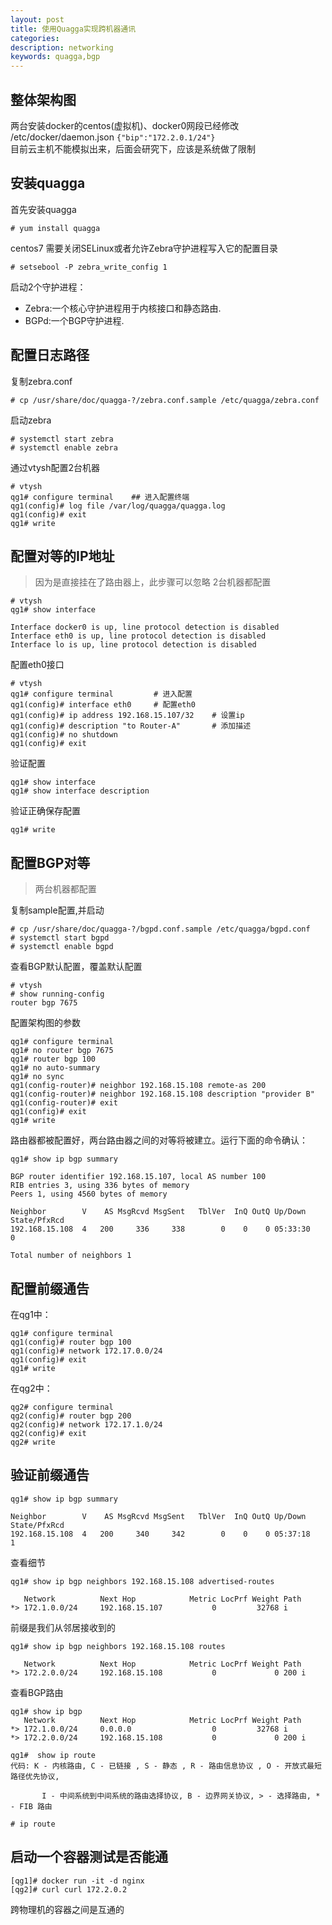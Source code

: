```yaml
---
layout: post
title: 使用Quagga实现跨机器通讯 
categories: 
description: networking 
keywords: quagga,bgp
---
```



## 整体架构图

<object data="/images/quagga-docker.svg" type="image/svg+xml"></object>


两台安装docker的centos(虚拟机)、docker0网段已经修改 /etc/docker/daemon.json ``` {"bip":"172.2.0.1/24"} ```  
目前云主机不能模拟出来，后面会研究下，应该是系统做了限制

##  安装quagga

首先安装quagga
```
# yum install quagga
```
centos7 需要关闭SELinux或者允许Zebra守护进程写入它的配置目录
```
# setsebool -P zebra_write_config 1 
```
启动2个守护进程：
- Zebra:一个核心守护进程用于内核接口和静态路由.
- BGPd:一个BGP守护进程.

## 配置日志路径

复制zebra.conf
```
# cp /usr/share/doc/quagga-?/zebra.conf.sample /etc/quagga/zebra.conf 
```
启动zebra
```
# systemctl start zebra
# systemctl enable zebra 
```
通过vtysh配置2台机器

```
# vtysh
qg1# configure terminal    ## 进入配置终端
qg1(config)# log file /var/log/quagga/quagga.log
qg1(config)# exit
qg1# write

```
## 配置对等的IP地址
> 因为是直接挂在了路由器上，此步骤可以忽略 2台机器都配置

```
# vtysh
qg1# show interface
```

```
Interface docker0 is up, line protocol detection is disabled
Interface eth0 is up, line protocol detection is disabled
Interface lo is up, line protocol detection is disabled
```

配置eth0接口
```
# vtysh
qg1# configure terminal         # 进入配置
qg1(config)# interface eth0     # 配置eth0
qg1(config)# ip address 192.168.15.107/32    # 设置ip
qg1(config)# description "to Router-A"       # 添加描述
qg1(config)# no shutdown
qg1(config)# exit
```
验证配置
```
qg1# show interface 
qg1# show interface description
```
验证正确保存配置
```
qg1# write
```

## 配置BGP对等
> 两台机器都配置

复制sample配置,并启动
```
# cp /usr/share/doc/quagga-?/bgpd.conf.sample /etc/quagga/bgpd.conf 
# systemctl start bgpd
# systemctl enable bgpd
```
查看BGP默认配置，覆盖默认配置
```
# vtysh
# show running-config 
router bgp 7675
```

配置架构图的参数
```
qg1# configure terminal
qg1# no router bgp 7675
qg1# router bgp 100
qg1# no auto-summary
qg1# no sync
qg1(config-router)# neighbor 192.168.15.108 remote-as 200
qg1(config-router)# neighbor 192.168.15.108 description "provider B"
qg1(config-router)# exit
qg1(config)# exit
qg1# write
```
路由器都被配置好，两台路由器之间的对等将被建立。运行下面的命令确认：
```
qg1# show ip bgp summary 
```

```
BGP router identifier 192.168.15.107, local AS number 100
RIB entries 3, using 336 bytes of memory
Peers 1, using 4560 bytes of memory

Neighbor        V    AS MsgRcvd MsgSent   TblVer  InQ OutQ Up/Down  State/PfxRcd
192.168.15.108  4   200     336     338        0    0    0 05:33:30        0

Total number of neighbors 1
```

## 配置前缀通告
在qg1中：
```
qg1# configure terminal
qg1(config)# router bgp 100
qg1(config)# network 172.17.0.0/24
qg1(config)# exit
qg1# write
```
在qg2中：
```
qg2# configure terminal
qg2(config)# router bgp 200
qg2(config)# network 172.17.1.0/24
qg2(config)# exit
qg2# write
```

## 验证前缀通告
```
qg1# show ip bgp summary 
```

```
Neighbor        V    AS MsgRcvd MsgSent   TblVer  InQ OutQ Up/Down  State/PfxRcd
192.168.15.108  4   200     340     342        0    0    0 05:37:18        1
```

查看细节
```
qg1# show ip bgp neighbors 192.168.15.108 advertised-routes 
```

```
   Network          Next Hop            Metric LocPrf Weight Path
*> 172.1.0.0/24     192.168.15.107           0         32768 i
```

前缀是我们从邻居接收到的
```
qg1# show ip bgp neighbors 192.168.15.108 routes
```

```
   Network          Next Hop            Metric LocPrf Weight Path
*> 172.2.0.0/24     192.168.15.108           0             0 200 i
```
查看BGP路由
```
qg1# show ip bgp
   Network          Next Hop            Metric LocPrf Weight Path
*> 172.1.0.0/24     0.0.0.0                  0         32768 i
*> 172.2.0.0/24     192.168.15.108           0             0 200 i

qg1#  show ip route
代码: K - 内核路由, C - 已链接 , S - 静态 , R - 路由信息协议 , O - 开放式最短路径优先协议,
 
       I - 中间系统到中间系统的路由选择协议, B - 边界网关协议, > - 选择路由, * - FIB 路由

# ip route 
```

## 启动一个容器测试是否能通
```
[qg1]# docker run -it -d nginx
[qg2]# curl curl 172.2.0.2
```
跨物理机的容器之间是互通的
